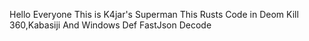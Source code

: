   Hello Everyone
  This is K4jar's Superman
  This Rusts Code in Deom
  Kill 360,Kabasiji And Windows Def
  FastJson
  Decode
  
